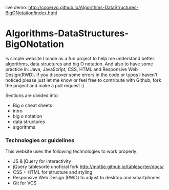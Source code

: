 live demo: http://cooervo.github.io/Algorithms-DataStructures-BigONotation/index.html

# Algorithms-DataStructures-BigONotation

Is simple website I made as a fun project to help me understand better: algorithms, data structures and big O notation. And also to have some practice in: Java, JavaScript, CSS, HTML and Responsive Web Design(RWD). If you discover some errors in the code or typos I haven't noticed please just let me know or feel free to contribute with Github, fork the project and make a pull request :)

Sections are divided into:

- Big o cheat sheets
- intro
- big o notation
- data structures
- algorithms

### Technologies or guidelines

This website uses the following technologies to work properly:

- JS & jQuery for interactivity
- jQuery tablesorte unoficial fork http://mottie.github.io/tablesorter/docs/
- CSS + HTML for structure and styling
- Responsive Web Design (RWD) to adjust to desktop and smartphones
- Git for VCS
